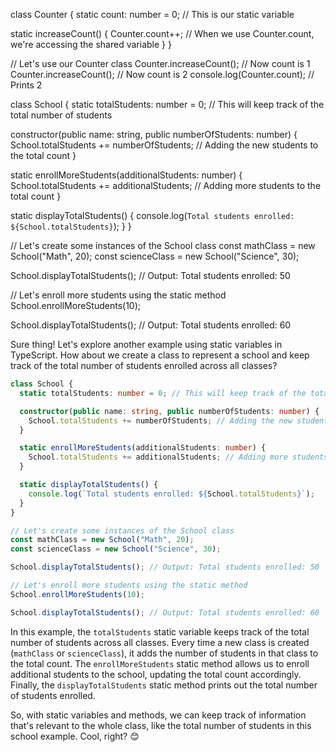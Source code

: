 class Counter {
  static count: number = 0; // This is our static variable

  static increaseCount() {
    Counter.count++; // When we use Counter.count, we're accessing the shared variable
  }
}

// Let's use our Counter class
Counter.increaseCount(); // Now count is 1
Counter.increaseCount(); // Now count is 2
console.log(Counter.count); // Prints 2



class School {
  static totalStudents: number = 0; // This will keep track of the total number of students

  constructor(public name: string, public numberOfStudents: number) {
    School.totalStudents += numberOfStudents; // Adding the new students to the total count
  }

  static enrollMoreStudents(additionalStudents: number) {
    School.totalStudents += additionalStudents; // Adding more students to the total count
  }

  static displayTotalStudents() {
    console.log(`Total students enrolled: ${School.totalStudents}`);
  }
}

// Let's create some instances of the School class
const mathClass = new School("Math", 20);
const scienceClass = new School("Science", 30);

School.displayTotalStudents(); // Output: Total students enrolled: 50

// Let's enroll more students using the static method
School.enrollMoreStudents(10);

School.displayTotalStudents(); // Output: Total students enrolled: 60




Sure thing! Let's explore another example using static variables in TypeScript. How about we create a class to represent a school and keep track of the total number of students enrolled across all classes?

```typescript
class School {
  static totalStudents: number = 0; // This will keep track of the total number of students

  constructor(public name: string, public numberOfStudents: number) {
    School.totalStudents += numberOfStudents; // Adding the new students to the total count
  }

  static enrollMoreStudents(additionalStudents: number) {
    School.totalStudents += additionalStudents; // Adding more students to the total count
  }

  static displayTotalStudents() {
    console.log(`Total students enrolled: ${School.totalStudents}`);
  }
}

// Let's create some instances of the School class
const mathClass = new School("Math", 20);
const scienceClass = new School("Science", 30);

School.displayTotalStudents(); // Output: Total students enrolled: 50

// Let's enroll more students using the static method
School.enrollMoreStudents(10);

School.displayTotalStudents(); // Output: Total students enrolled: 60
```

In this example, the `totalStudents` static variable keeps track of the total number of students across all classes. Every time a new class is created (`mathClass` or `scienceClass`), it adds the number of students in that class to the total count. The `enrollMoreStudents` static method allows us to enroll additional students to the school, updating the total count accordingly. Finally, the `displayTotalStudents` static method prints out the total number of students enrolled.

So, with static variables and methods, we can keep track of information that's relevant to the whole class, like the total number of students in this school example. Cool, right? 😊